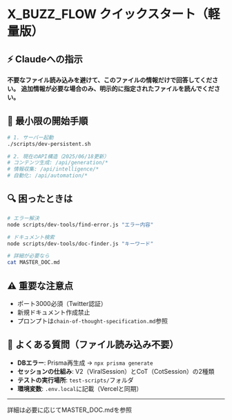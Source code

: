 # X_BUZZ_FLOW クイックスタート（軽量版）

## ⚡ Claudeへの指示
**不要なファイル読み込みを避けて、このファイルの情報だけで回答してください。**
**追加情報が必要な場合のみ、明示的に指定されたファイルを読んでください。**

## 🚀 最小限の開始手順

```bash
# 1. サーバー起動
./scripts/dev-persistent.sh

# 2. 現在のAPI構造（2025/06/18更新）
# コンテンツ生成: /api/generation/*
# 情報収集: /api/intelligence/*
# 自動化: /api/automation/*
```

## 🔍 困ったときは

```bash
# エラー解決
node scripts/dev-tools/find-error.js "エラー内容"

# ドキュメント検索
node scripts/dev-tools/doc-finder.js "キーワード"

# 詳細が必要なら
cat MASTER_DOC.md
```

## ⚠️ 重要な注意点
- ポート3000必須（Twitter認証）
- 新規ドキュメント作成禁止
- プロンプトは`chain-of-thought-specification.md`参照

## 📁 よくある質問（ファイル読み込み不要）
- **DBエラー**: Prisma再生成 → `npx prisma generate`
- **セッションの仕組み**: V2（ViralSession）とCoT（CotSession）の2種類
- **テストの実行場所**: `test-scripts/`フォルダ
- **環境変数**: `.env.local`に記載（Vercelと同期）

---
詳細は必要に応じてMASTER_DOC.mdを参照